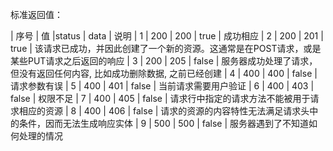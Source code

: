 标准返回值：

|  序号	|   值	|status	| data	| 说明
|   1	|  200	|  200	| true	| 成功相应
|   2	|  200	|  201	| true	| 该请求已成功，并因此创建了一个新的资源。这通常是在POST请求，或是某些PUT请求之后返回的响应
|   3	|  200	|  205	| false	| 服务器成功处理了请求，但没有返回任何内容, 比如成功删除数据, 之前已经创建
|   4	|  400	|  400	| false	| 请求参数有误
|   5	|  400	|  401	| false	| 当前请求需要用户验证
|   6	|  400	|  403	| false	| 权限不足
|   7	|  400	|  405	| false	| 请求行中指定的请求方法不能被用于请求相应的资源
|   8	|  400	|  406	| false	| 请求的资源的内容特性无法满足请求头中的条件，因而无法生成响应实体
|   9	|  500	|  500	| false	| 服务器遇到了不知道如何处理的情况